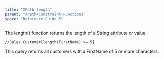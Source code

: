 ```yaml
---
title: "XPath length"
parent: "XPath+Constraint+Functions"
space: "Reference Guide 5"
---
```



The length() function returns the length of a String attribute or value.

```
//Sales.Customer[length(FirstName) >= 5]

```

This query returns all customers with a FirstName of 5 or more characters.
